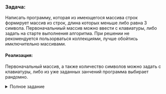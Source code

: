 ### Задача:

Написать программу, которая из имеющегося массива строк формирует массив из строк, длина которых меньше либо равна 3 символа. Первоначальниый массив можно ввести с клавиатуры, либо задать на старте выполнения алгоритма. При решении не рекомендуется пользорваться коллекциями, лучше обойтись имключительно массивами.

#### Реализация:

Первоначальный массив, а также количество символов можно задать с клавиатуры, либо из уже заданных занчений программа выбирает рандомно.

<details>
    <summary>Полное задание</summary>
    <img src="./task.png" alt="Task">
</details>

